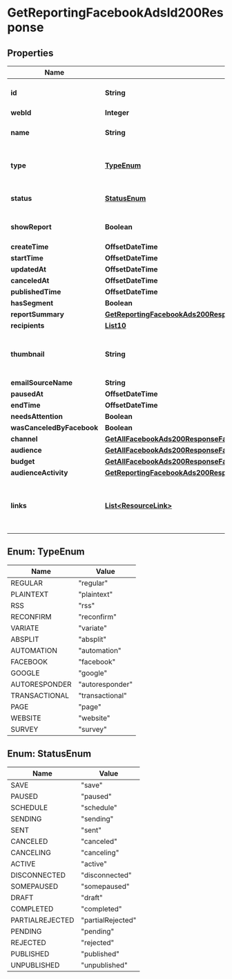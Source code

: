 

# GetReportingFacebookAdsId200Response


## Properties

| Name | Type | Description | Notes |
|------------ | ------------- | ------------- | -------------|
|**id** | **String** | Unique ID of an Outreach |  [optional] |
|**webId** | **Integer** | Web ID |  [optional] |
|**name** | **String** | Title or name of an Outreach |  [optional] |
|**type** | [**TypeEnum**](#TypeEnum) | Supported Campaign, Ad, Page type |  [optional] |
|**status** | [**StatusEnum**](#StatusEnum) | Campaign, Ad, or Page status |  [optional] |
|**showReport** | **Boolean** | Outreach report availability |  [optional] |
|**createTime** | **OffsetDateTime** |  |  [optional] |
|**startTime** | **OffsetDateTime** |  |  [optional] |
|**updatedAt** | **OffsetDateTime** |  |  [optional] |
|**canceledAt** | **OffsetDateTime** |  |  [optional] |
|**publishedTime** | **OffsetDateTime** |  |  [optional] |
|**hasSegment** | **Boolean** |  |  [optional] |
|**reportSummary** | [**GetReportingFacebookAds200ResponseFacebookAdsInnerAllOfReportSummary**](GetReportingFacebookAds200ResponseFacebookAdsInnerAllOfReportSummary.md) |  |  [optional] |
|**recipients** | [**List10**](List10.md) |  |  [optional] |
|**thumbnail** | **String** | The URL of the thumbnail for this outreach |  [optional] |
|**emailSourceName** | **String** |  |  [optional] |
|**pausedAt** | **OffsetDateTime** |  |  [optional] |
|**endTime** | **OffsetDateTime** |  |  [optional] |
|**needsAttention** | **Boolean** |  |  [optional] |
|**wasCanceledByFacebook** | **Boolean** |  |  [optional] |
|**channel** | [**GetAllFacebookAds200ResponseFacebookAdsInnerAllOfChannel**](GetAllFacebookAds200ResponseFacebookAdsInnerAllOfChannel.md) |  |  [optional] |
|**audience** | [**GetAllFacebookAds200ResponseFacebookAdsInnerAllOfAudience**](GetAllFacebookAds200ResponseFacebookAdsInnerAllOfAudience.md) |  |  [optional] |
|**budget** | [**GetAllFacebookAds200ResponseFacebookAdsInnerAllOfBudget**](GetAllFacebookAds200ResponseFacebookAdsInnerAllOfBudget.md) |  |  [optional] |
|**audienceActivity** | [**GetReportingFacebookAds200ResponseFacebookAdsInnerAllOfAudienceActivity**](GetReportingFacebookAds200ResponseFacebookAdsInnerAllOfAudienceActivity.md) |  |  [optional] |
|**links** | [**List&lt;ResourceLink&gt;**](ResourceLink.md) | A list of link types and descriptions for the API schema documents. |  [optional] [readonly] |



## Enum: TypeEnum

| Name | Value |
|---- | -----|
| REGULAR | &quot;regular&quot; |
| PLAINTEXT | &quot;plaintext&quot; |
| RSS | &quot;rss&quot; |
| RECONFIRM | &quot;reconfirm&quot; |
| VARIATE | &quot;variate&quot; |
| ABSPLIT | &quot;absplit&quot; |
| AUTOMATION | &quot;automation&quot; |
| FACEBOOK | &quot;facebook&quot; |
| GOOGLE | &quot;google&quot; |
| AUTORESPONDER | &quot;autoresponder&quot; |
| TRANSACTIONAL | &quot;transactional&quot; |
| PAGE | &quot;page&quot; |
| WEBSITE | &quot;website&quot; |
| SURVEY | &quot;survey&quot; |



## Enum: StatusEnum

| Name | Value |
|---- | -----|
| SAVE | &quot;save&quot; |
| PAUSED | &quot;paused&quot; |
| SCHEDULE | &quot;schedule&quot; |
| SENDING | &quot;sending&quot; |
| SENT | &quot;sent&quot; |
| CANCELED | &quot;canceled&quot; |
| CANCELING | &quot;canceling&quot; |
| ACTIVE | &quot;active&quot; |
| DISCONNECTED | &quot;disconnected&quot; |
| SOMEPAUSED | &quot;somepaused&quot; |
| DRAFT | &quot;draft&quot; |
| COMPLETED | &quot;completed&quot; |
| PARTIALREJECTED | &quot;partialRejected&quot; |
| PENDING | &quot;pending&quot; |
| REJECTED | &quot;rejected&quot; |
| PUBLISHED | &quot;published&quot; |
| UNPUBLISHED | &quot;unpublished&quot; |



